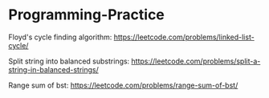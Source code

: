 # Programming-Practice

Floyd's cycle finding algorithm: https://leetcode.com/problems/linked-list-cycle/

Split string into balanced substrings: https://leetcode.com/problems/split-a-string-in-balanced-strings/

Range sum of bst: https://leetcode.com/problems/range-sum-of-bst/
